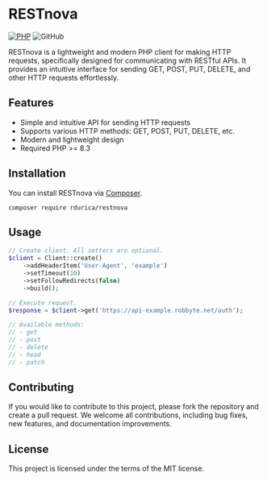 # RESTnova

[![PHP](https://img.shields.io/badge/PHP-8.3-blue.svg)](http://php.net)
![GitHub](https://img.shields.io/github/license/rdurica/restnova)

RESTnova is a lightweight and modern PHP client for making HTTP requests, specifically designed for communicating with
RESTful APIs. It provides an intuitive interface for sending GET, POST, PUT, DELETE, and other HTTP requests
effortlessly.

## Features

- Simple and intuitive API for sending HTTP requests
- Supports various HTTP methods: GET, POST, PUT, DELETE, etc.
- Modern and lightweight design
- Required PHP >= 8.3

## Installation

You can install RESTnova via [Composer](https://getcomposer.org).

```shell
composer require rdurica/restnova
```
## Usage
```php
// Create client. All setters are optional.
$client = Client::create()
    ->addHeaderItem('User-Agent', 'example')
    ->setTimeout(10)
    ->setFollowRedirects(false)
    ->build();

// Execute request.
$response = $client->get('https://api-example.robbyte.net/auth');

// Available methods:
// - get
// - post
// - delete
// - head
// - patch
```
## Contributing

If you would like to contribute to this project, please fork the repository and create a pull request. We welcome all
contributions, including bug fixes, new features, and documentation improvements.

## License

This project is licensed under the terms of the MIT license.